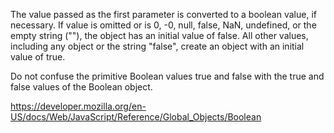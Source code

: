 The value passed as the first parameter is converted to a boolean value, if necessary. If value is omitted or is 0, -0, null, false, NaN, undefined, or the empty string (""), the object has an initial value of false. All other values, including any object or the string "false", create an object with an initial value of true.

Do not confuse the primitive Boolean values true and false with the true and false values of the Boolean object.

https://developer.mozilla.org/en-US/docs/Web/JavaScript/Reference/Global_Objects/Boolean